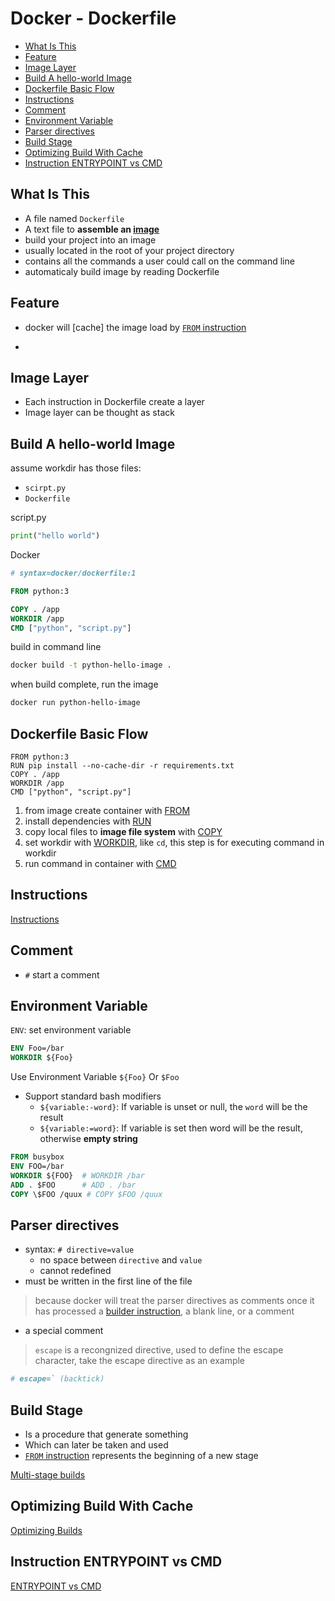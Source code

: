 # Docker - Dockerfile

* [What Is This](#what-is-this)
* [Feature](#feature)
* [Image Layer](#image-layer)
* [Build A hello-world Image](#build-a-hello-world-image)
* [Dockerfile Basic Flow](#dockerfile-basic-flow)
* [Instructions](#instructions)
* [Comment](#comment)
* [Environment Variable](#environment-variable)
* [Parser directives](#parser-directives)
* [Build Stage](#build-stage)
* [Optimizing Build With Cache](#optimizing-build-with-cache)
* [Instruction ENTRYPOINT vs CMD](#instruction-entrypoint-vs-cmd)

## What Is This

- A file named `Dockerfile`
- A text file to **assemble an [image](docker-glossary.md#image)**
- build your project into an image
- usually located in the root of your project directory
- contains all the commands a user could call on the command line
- automaticaly build image by reading Dockerfile

## Feature

- docker will [cache] the image load by [`FROM` instruction](dockerfile-instructions.md#from)
- ~~~if any instruction change, the cache will be invalid~~~

## Image Layer

- Each instruction in Dockerfile create a layer
- Image layer can be thought as stack

## Build A hello-world Image

assume workdir has those files:

- `scirpt.py`
- `Dockerfile`

script.py

```python
print("hello world")
```

Docker

```dockerfile
# syntax=docker/dockerfile:1

FROM python:3

COPY . /app
WORKDIR /app
CMD ["python", "script.py"]
```

build in command line

```sh
docker build -t python-hello-image .
```

when build complete, run the image

```sh
docker run python-hello-image
```

## Dockerfile Basic Flow

```
FROM python:3
RUN pip install --no-cache-dir -r requirements.txt
COPY . /app
WORKDIR /app
CMD ["python", "script.py"]
```

1. from image create container with [FROM](dockerfile-instructions.md#from)
2. install dependencies with [RUN](dockerfile-instructions.md#run)
3. copy local files to **image file system** with [COPY](dockerfile-instructions.md#copy)
4. set workdir with [WORKDIR](dockerfile-instructions.md#workdir), like `cd`, this step is for executing command in workdir
5. run command in container with [CMD](dockerfile-instructions.md#cmd)

## Instructions

[Instructions](dockerfile-instructions.md)

## Comment

- `#` start a comment

## Environment Variable

`ENV`: set environment variable

```dockerfile
ENV Foo=/bar
WORKDIR ${Foo}
```

Use Environment Variable `${Foo}` Or `$Foo`

- Support standard bash modifiers
  - `${variable:-word}`: If variable is unset or null, the `word` will be the result
  - `${variable:=word}`: If variable is set then word will be the result, otherwise **empty string**

```dockerfile
FROM busybox
ENV FOO=/bar
WORKDIR ${FOO}  # WORKDIR /bar
ADD . $FOO      # ADD . /bar
COPY \$FOO /quux # COPY $FOO /quux
```

## Parser directives

- syntax: `# directive=value`
  - no space between `directive` and `value`
  - cannot redefined
- must be written in the first line of the file

> because docker will treat the parser directives as comments once it has processed a [builder instruction](#instructions), a blank line, or a comment

- a special comment

> `escape` is a recongnized directive, used to define the escape character, take the escape directive as an example

```dockerfile
# escape=` (backtick)
```

## Build Stage

- Is a procedure that generate something
- Which can later be taken and used
- [`FROM` instruction](dockerfile-instructions.md#from) represents the beginning of a new stage

[Multi-stage builds](docker-multi-stage-builds.md)

## Optimizing Build With Cache

[Optimizing Builds](docker-optimizing-builds-with-cache.md)

## Instruction ENTRYPOINT vs CMD

[ENTRYPOINT vs CMD](dockerfile-instructions.md#entrypoint-vs-cmd)

